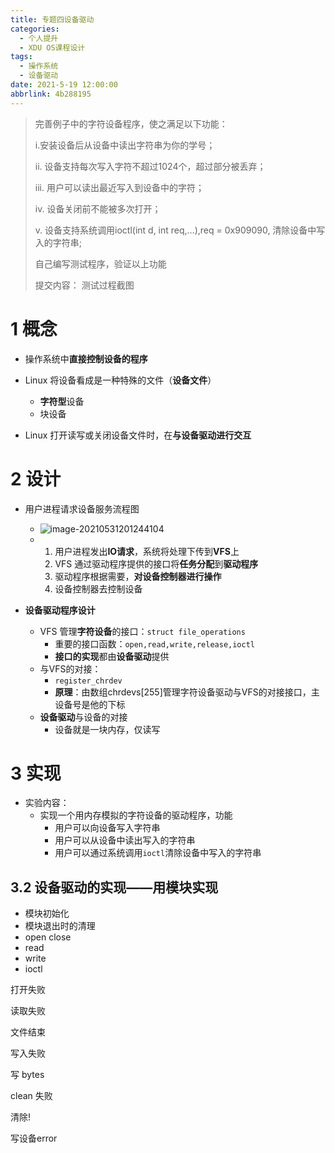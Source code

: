 ```yaml
---
title: 专题四设备驱动
categories: 
  - 个人提升
  - XDU OS课程设计
tags:
  - 操作系统
  - 设备驱动
date: 2021-5-19 12:00:00
abbrlink: 4b288195
---
```


> 完善例子中的字符设备程序，使之满足以下功能：
>
>  i.安装设备后从设备中读出字符串为你的学号；
>
>  ii. 设备支持每次写入字符不超过1024个，超过部分被丢弃；
>
>  iii. 用户可以读出最近写入到设备中的字符；
>
>  iv. 设备关闭前不能被多次打开；
>
>  v. 设备支持系统调用ioctl(int d, int req,…),req = 0x909090, 清除设备中写入的字符串;
>
>  自己编写测试程序，验证以上功能
>
> 
>
> 提交内容： 测试过程截图

# 1 概念

* 操作系统中**直接控制设备的程序**

* Linux 将设备看成是一种特殊的文件（**设备文件**）
  * **字符型**设备
  * 块设备
* Linux 打开读写或关闭设备文件时，在**与设备驱动进行交互**



# 2 设计

* 用户进程请求设备服务流程图
  * ![image-20210531201244104](E:\Hexo\Blog\source\_posts\专题四设备驱动.assets\image-20210531201244104.png)
  * 1. 用户进程发出**IO请求**，系统将处理下传到**VFS**上
    2. VFS 通过驱动程序提供的接口将**任务分配**到**驱动程序**
    3. 驱动程序根据需要，**对设备控制器进行操作**
    4. 设备控制器去控制设备



* **设备驱动程序设计**
  * VFS 管理**字符设备**的接口：`struct file_operations`
    * 重要的接口函数：`open,read,write,release,ioctl`
    * **接口的实现**都由**设备驱动**提供
  * 与VFS的对接：
    * `register_chrdev`
    * **原理**：由数组chrdevs[255]管理字符设备驱动与VFS的对接接口，主设备号是他的下标
  * **设备驱动**与设备的对接
    * 设备就是一块内存，仅读写



# 3 实现

* 实验内容：
  * 实现一个用内存模拟的字符设备的驱动程序，功能
    * 用户可以向设备写入字符串
    * 用户可以从设备中读出写入的字符串
    * 用户可以通过系统调用`ioctl`清除设备中写入的字符串



## 3.2 设备驱动的实现——用模块实现

* 模块初始化
* 模块退出时的清理
* open close
* read
* write
* ioctl

打开失败

读取失败

文件结束

写入失败

写 bytes

clean 失败

清除!

写设备error

